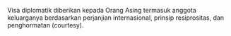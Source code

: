 Visa diplomatik diberikan kepada Orang Asing termasuk anggota
keluarganya berdasarkan perjanjian internasional, prinsip
resiprositas, dan penghormatan (courtesy).